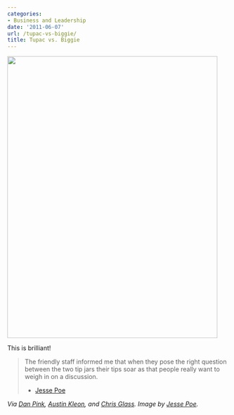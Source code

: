 ```yaml
---
categories:
- Business and Leadership
date: '2011-06-07'
url: /tupac-vs-biggie/
title: Tupac vs. Biggie
---
```


<img src="https://gomakethings.com/wp-content/uploads/2011/06/tips.jpg" alt="" title="IMG_1401" width="478" height="640" class="aligncenter size-full wp-image-757" />

This is brilliant!

<blockquote>The friendly staff informed me that when they pose the right question between the two tip jars their tips soar as that people really want to weigh in on a discussion.

- <a href="http://www.jessepoe.is/blogging/its-not-what-you-do-its-how-you-do-it/">Jesse Poe</a></blockquote>

<em>Via <a href="http://www.danpink.com/archives/2011/06/can-signs-help-service-workers-coax-a-larger-tip">Dan Pink</a>, <a href="http://tumblr.austinkleon.com/post/3228180045/tupac-vs-biggie-tip-jar-the-friendly-staff">Austin Kleon</a>, and <a href="http://chrisglass.com/">Chris Glass</a>. Image by <a href="http://www.jessepoe.is/blogging/its-not-what-you-do-its-how-you-do-it/">Jesse Poe</a>.</em>